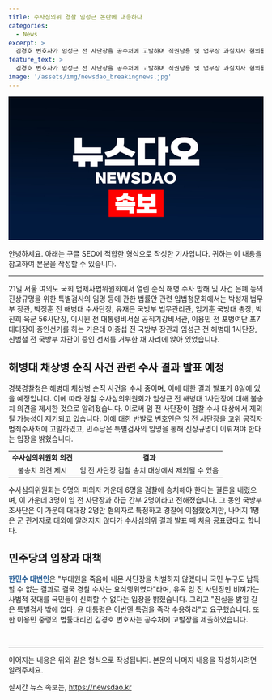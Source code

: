 ```yaml
---
title: 수사심의위 경찰 임성근 논란에 대응하다
categories:
  - News
excerpt: >
  김경호 변호사가 임성근 전 사단장을 공수처에 고발하며 직권남용 및 업무상 과실치사 혐의를 제기했다. 이에 대해 더불어민주당은 특검 수용을 압박하며 진실을 밝힐 길은 특검뿐이라고 주장했다. 경찰 수사심의위원회는 11명의 피의자 중 6명을 검찰에 송치해야 한다는 결정을 내렸고, 임 전 사단장의 송치 여부는 오는 8일 공개될 예정이다. 이에 더불어민주당은 유독 임 전 사단장만 비껴가는 사법적 잣대를 국민들이 신뢰할 수 있겠나라며 윤 석열 대통령에게 특검 수용을 촉구했다. (요약 길이: 394자)
feature_text: >
  김경호 변호사가 임성근 전 사단장을 공수처에 고발하며 직권남용 및 업무상 과실치사 혐의를 제기했다. 이에 대해 더불어민주당은 특검 수용을 압박하며 진실을 밝힐 길은 특검뿐이라고 주장했다. 경찰 수사심의위원회는 11명의 피의자 중 6명을 검찰에 송치해야 한다는 결정을 내렸고, 임 전 사단장의 송치 여부는 오는 8일 공개될 예정이다. 이에 더불어민주당은 유독 임 전 사단장만 비껴가는 사법적 잣대를 국민들이 신뢰할 수 있겠나라며 윤 석열 대통령에게 특검 수용을 촉구했다. (요약 길이: 394자)
image: '/assets/img/newsdao_breakingnews.jpg'
---
```


<p><img src="/assets/img/newsdao_breakingnews.jpg" alt="implanttips 속보" /></p>

<p>안녕하세요. 아래는 구글 SEO에 적합한 형식으로 작성한 기사입니다. 귀하는 이 내용을 참고하여 본문을 작성할 수 있습니다.</p>

<hr />

<p data-ke-size="size16">21일 서울 여의도 국회 법제사법위원회에서 열린 순직 해병 수사 방해 및 사건 은폐 등의 진상규명을 위한 특별검사의 임명 등에 관한 법률안 관련 입법청문회에서는 박성재 법무부 장관, 박정훈 전 해병대 수사단장, 유재은 국방부 법무관리관, 임기훈 국방대 총장, 박진희 육군 56사단장, 이시원 전 대통령비서실 공직기강비서관, 이용민 전 포병여단 포7대대장이 증인선거를 하는 가운데 이종섭 전 국방부 장관과 임성근 전 해병대 1사단장, 신범철 전 국방부 차관이 증인 선서를 거부한 채 자리에 앉아 있었습니다.</p>

<h2 data-ke-size="size26">해병대 채상병 순직 사건 관련 수사 결과 발표 예정</h2>

<p data-ke-size="size16">경북경찰청은 해병대 채상병 순직 사건을 수사 중이며, 이에 대한 결과 발표가 8일에 있을 예정입니다. 이에 따라 경찰 수사심의위원회가 임성근 전 해병대 1사단장에 대해 불송치 의견을 제시한 것으로 알려졌습니다. 이로써 임 전 사단장이 검찰 수사 대상에서 제외될 가능성이 제기되고 있습니다. 이에 대한 반발로 변호인은 임 전 사단장을 고위 공직자범죄수사처에 고발하였고, 민주당은 특별검사의 임명을 통해 진상규명이 이뤄져야 한다는 입장을 밝혔습니다.</p>

<table>
    <tr>
        <td style="text-align: center; height: 17px;"><b>수사심의위원회 의견</b></td>
        <td style="text-align: center; height: 17px;"><b>결과</b></td>
    </tr>
    <tr>
        <td style="text-align: center; height: 17px;">불송치 의견 제시</td>
        <td style="text-align: center; height: 17px;">임 전 사단장 검찰 송치 대상에서 제외될 수 있음</td>
    </tr>
</table>

<p data-ke-size="size16">수사심의위원회는 9명의 피의자 가운데 6명을 검찰에 송치해야 한다는 결론을 내렸으며, 이 가운데 3명이 임 전 사단장과 하급 간부 2명이라고 전해졌습니다. 그 동안 국방부 조사단은 이 가운데 대대장 2명만 혐의자로 특정하고 경찰에 이첩했었지만, 나머지 1명은 군 관계자로 대외에 알려지지 않다가 수사심의위 결과 발표 때 처음 공표됐다고 합니다.</p>

<h2 data-ke-size="size26">민주당의 입장과 대책</h2>

<p data-ke-size="size16"><b><span style="color: #1a5490;">한민수 대변인</span></b>은 "부대원을 죽음에 내몬 사단장을 처벌하지 않겠다니 국민 누구도 납득할 수 없는 결과로 결국 경찰 수사는 요식행위였다"라며, 유독 임 전 사단장만 비껴가는 사법적 잣대를 국민들이 신뢰할 수 없다는 입장을 밝혔습니다. 그리고 "진실을 밝힐 길은 특별검사 밖에 없다. 윤 대통령은 이번엔 특검을 즉각 수용하라"고 요구했습니다. 또한 이용민 중령의 법률대리인 김경호 변호사는 공수처에 고발장을 제출하였습니다.</p>

<p data-ke-size="size16">&nbsp;</p>

<hr />

<p>이어지는 내용은 위와 같은 형식으로 작성됩니다. 본문의 나머지 내용을 작성하시려면 알려주세요.</p>
실시간 뉴스 속보는, <a href="https://newsdao.kr" rel="dofollow">https://newsdao.kr</a>


